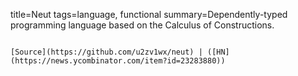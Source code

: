 title=Neut
tags=language, functional
summary=Dependently-typed programming language based on the Calculus of Constructions.
~~~~~~

[Source](https://github.com/u2zv1wx/neut) | ([HN](https://news.ycombinator.com/item?id=23283880))
